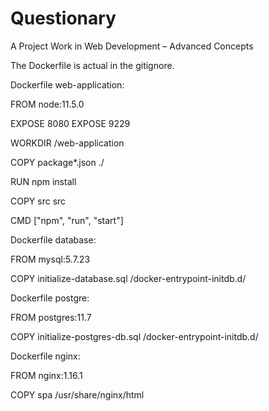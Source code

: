 # Questionary
A Project Work in Web Development – Advanced Concepts








The Dockerfile is actual in the gitignore.


Dockerfile web-application:

FROM node:11.5.0

EXPOSE 8080
EXPOSE 9229

WORKDIR /web-application

COPY package*.json ./

RUN npm install

COPY src src

CMD ["npm", "run", "start"]


Dockerfile database:

FROM mysql:5.7.23

COPY initialize-database.sql /docker-entrypoint-initdb.d/


Dockerfile postgre:

FROM postgres:11.7

COPY initialize-postgres-db.sql /docker-entrypoint-initdb.d/


Dockerfile nginx:

FROM nginx:1.16.1

COPY spa /usr/share/nginx/html
